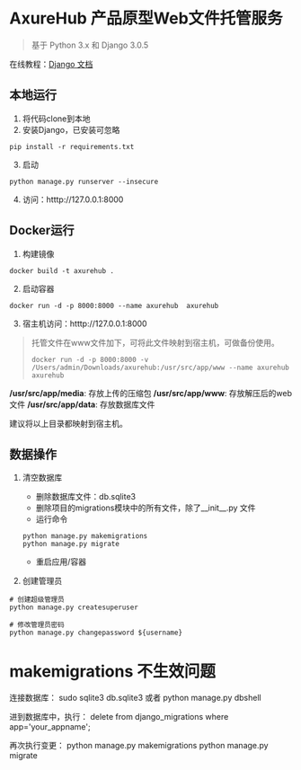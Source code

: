 # AxureHub 产品原型Web文件托管服务
> 基于 Python 3.x 和 Django 3.0.5

在线教程：[Django 文档](https://docs.djangoproject.com/zh-hans/3.1/)

## 本地运行

1. 将代码clone到本地
2. 安装Django，已安装可忽略
```
pip install -r requirements.txt
```
3. 启动
```
python manage.py runserver --insecure
```
4. 访问：htttp://127.0.0.1:8000




## Docker运行

1. 构建镜像
```
docker build -t axurehub .
```

2. 启动容器
```
docker run -d -p 8000:8000 --name axurehub  axurehub
```
3. 宿主机访问：htttp://127.0.0.1:8000

> 托管文件在www文件加下，可将此文件映射到宿主机，可做备份使用。
> ```
> docker run -d -p 8000:8000 -v /Users/admin/Downloads/axurehub:/usr/src/app/www --name axurehub  axurehub
> ```

**/usr/src/app/media**: 存放上传的压缩包
**/usr/src/app/www**: 存放解压后的web文件
**/usr/src/app/data**: 存放数据库文件

建议将以上目录都映射到宿主机。




## 数据操作

1. 清空数据库
    - 删除数据库文件：db.sqlite3
    - 删除项目的migrations模块中的所有文件，除了__init__.py 文件
    - 运行命令
    ```
    python manage.py makemigrations
    python manage.py migrate    
    ```
    - 重启应用/容器

2. 创建管理员

```
# 创建超级管理员
python manage.py createsuperuser

# 修改管理员密码
python manage.py changepassword ${username}
```

#  makemigrations 不生效问题

连接数据库：
sudo sqlite3 db.sqlite3 
或者
python manage.py dbshell 

进到数据库中，执行：
delete from django_migrations where app='your_appname';

再次执行变更：
python manage.py makemigrations
python manage.py migrate 



